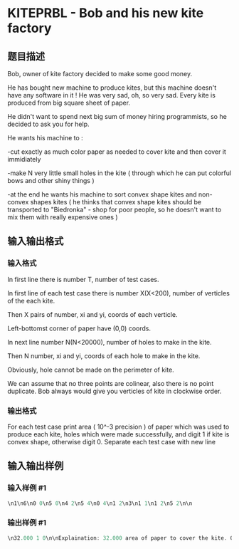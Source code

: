 # KITEPRBL - Bob and his new kite factory

## 题目描述

Bob, owner of kite factory decided to make some good money.

He has bought new machine to produce kites, but this machine doesn't have any software in it ! He was very sad, oh, so very sad. Every kite is produced from big square sheet of paper.

He didn't want to spend next big sum of money hiring programmists, so he decided to ask you for help.

He wants his machine to :

-cut exactly as much color paper as needed to cover kite and then cover it immidiately

-make N very little small holes in the kite ( through which he can put colorful bows and other shiny things )

-at the end he wants his machine to sort convex shape kites and non-convex shapes kites ( he thinks that convex shape kites should be transported to "Biedronka" - shop for poor people, so he doesn't want to mix them with really expensive ones )

## 输入输出格式

### 输入格式

In first line there is number T, number of test cases.

In first line of each test case there is number X(X<200), number of verticles of the each kite.

Then X pairs of number, xi and yi, coords of each verticle.

Left-bottomst corner of paper have (0,0) coords.

In next line number N(N<20000), number of holes to make in the kite.

Then N number, xi and yi, coords of each hole to make in the kite.

Obviously, hole cannot be made on the perimeter of kite.

We can assume that no three points are colinear, also there is no point duplicate. Bob always would give you verticles of kite in clockwise order.

### 输出格式

For each test case print area ( 10^-3 precision ) of paper which was used to produce each kite, holes which were made successfully, and digit 1 if kite is convex shape, otherwise digit 0. Separate each test case with new line

## 输入输出样例

### 输入样例 #1

```cpp
\n1\n6\n0 0\n5 0\n4 2\n5 4\n0 4\n1 2\n3\n1 1\n1 2\n5 2\n\n
```


### 输出样例 #1

```cpp
\n32.000 1 0\n\nExplaination: 32.000 area of paper to cover the kite. Only 1st hole can be made successfully (2nd is on parimeter, 3rd is out the kite)\nKite has non-convex shape\n
```


